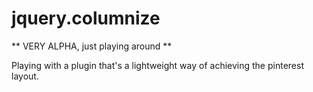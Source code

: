 # jquery.columnize

** VERY ALPHA, just playing around **

Playing with a plugin that's a lightweight way of achieving the pinterest layout.